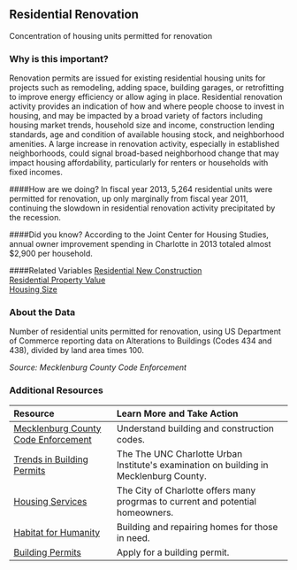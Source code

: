## Residential Renovation
Concentration of housing units permitted for renovation

### Why is this important?
Renovation permits are issued for existing residential housing units for projects such as remodeling, adding space, building garages, or retrofitting to improve energy efficiency or allow aging in place. Residential renovation activity provides an indication of how and where people choose to invest in housing, and may be impacted by a broad variety of factors including housing market trends, household size and income, construction lending standards, age and condition of available housing stock, and neighborhood amenities. A large increase in renovation activity, especially in established neighborhoods, could signal broad-based neighborhood change that may impact housing affordability, particularly for renters or households with fixed incomes. 

####How are we doing?
In fiscal year 2013, 5,264 residential units were permitted for renovation, up only marginally from fiscal year 2011, continuing the slowdown in residential renovation activity precipitated by the recession.  
 
####Did you know?
According to the Joint Center for Housing Studies, annual owner improvement spending in Charlotte in 2013 totaled almost $2,900 per household. 

####Related Variables
<a href="javascript:void(0)" onclick="model.metricId = 'm8'">Residential New Construction</a>  
<a href="javascript:void(0)" onclick="model.metricId = 'm76'">Residential Property Value</a>  
<a href="javascript:void(0)" onclick="model.metricId = 'm6'">Housing Size</a>  

### About the Data
Number of residential units permitted for renovation, using US Department of Commerce reporting data on Alterations to Buildings (Codes 434 and 438), divided by land area times 100.

_Source: Mecklenburg County Code Enforcement_

### Additional Resources
|Resource | Learn More and Take Action | 
|:--- | :--- |
|[Mecklenburg County Code Enforcement](http://charmeck.org/mecklenburg/county/LUESA/CodeEnforcement/Pages/default.aspx)| Understand building and construction codes.
|[Trends in Building Permits](http://ui.uncc.edu/story/single-family-building-permits-multifamily-construction-mecklenburg-builders-trends-recession-)| The The UNC Charlotte Urban Institute's examination on building in Mecklenburg County.
|[Housing Services](http://charmeck.org/city/charlotte/nbs/housing/Pages/CityHousingPrograms.aspx)| The City of Charlotte offers many progrmas to current and potential homeowners.
|[Habitat for Humanity](http://www.habitatcharlotte.org/)| Building and repairing homes for those in need.
|[Building Permits](http://charmeck.org/mecklenburg/county/LUESA/CodeEnforcement/Tools/Homeowners/Pages/default.aspx)| Apply for a building permit.